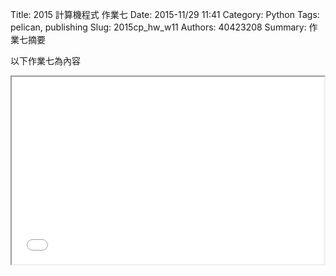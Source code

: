 Title: 2015 計算機程式 作業七
Date: 2015-11/29 11:41
Category: Python
Tags: pelican, publishing
Slug: 2015cp_hw_w11
Authors: 40423208
Summary: 作業七摘要

以下作業七為內容

<iframe src="40423208_cp_w11_p.html" width="500" height="300"></iframe>
